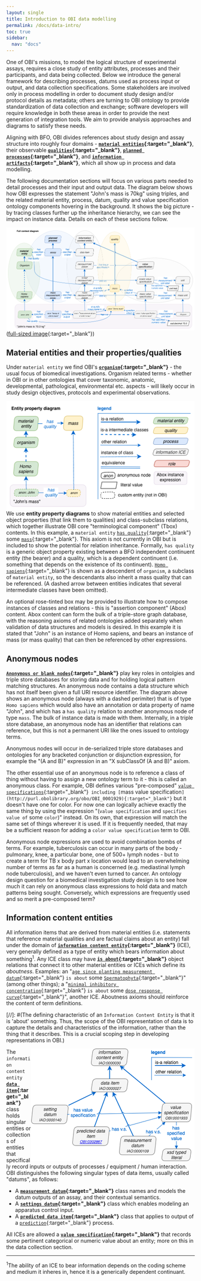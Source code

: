 ```yaml
---
layout: single
title: Introduction to OBI data modelling
permalink: /docs/data-intro/
toc: true
sidebar:
  nav: "docs"
---
```


One of OBI's missions, to model the logical structure of experimental assays, requires a close study of entity attributes, processes and their participants, and data being collected. Below we introduce the general framework for describing processes, datums used as process input or output, and data collection specifications. Some stakeholders are involved only in process modelling in order to document study design and/or protocol details as metadata; others are turning to OBI ontology to provide standardization of data collection and exchange; software developers will require knowledge in both these areas in order to provide the next generation of integration tools. We aim to provide analysis approaches and diagrams to satisfy these needs.

Aligning with BFO, OBI divides references about study design and assay structure into roughly four domains - **[`material entities`](http://purl.obolibrary.org/obo/BFO_0000040){:target="_blank"}**, their observable **[`qualities`](http://purl.obolibrary.org/obo/BFO_0000019){:target="_blank"}**, **[`planned processes`](http://purl.obolibrary.org/obo/OBI_0000011){:target="_blank"}**, and **[`information artifacts`](http://purl.obolibrary.org/obo/IAO_0000030){:target="_blank"}**, which all show up in process and data modelling.

The following documentation sections will focus on various parts needed to detail processes and their input and output data.  The diagram below shows how OBI expresses the statement "John's mass is 70kg" using triples, and the related material entity, process, datum, quality and value specification ontology components hovering in the background.  It shows the big picture - by tracing classes further up the inheritance hierarchy, we can see the impact on instance data. Details on each of these sections follow.

<img align="right" src="/assets/images/docs/data_john_mass.png">

([full-sized image](/assets/images/docs/data_john_mass.png){:target="_blank"})


## Material entities and their properties/qualities

Under `material entity` we find OBI's **[`organism`](http://purl.obolibrary.org/obo/OBI_0100026){:target="_blank"}** - the usual focus of biomedical investigations. Organism related terms - whether in OBI or in other ontologies that cover taxonomic, anatomic, developmental, pathological, environmental etc. aspects - will likely occur in study design objectives, protocols and experimental observations.

<img align="right" src="/assets/images/docs/data_john_mass_entity_property.png">

We use **entity property diagrams** to show material entities and selected object properties (that link them to qualities) and class-subclass relations, which together illustrate OBI core "terminological component" (Tbox) contents. In this example, a `material entity` [`has quality`](http://purl.obolibrary.org/obo/RO_0000086){:target="_blank"} some [`mass`](http://purl.obolibrary.org/obo/PATO_0000125){:target="_blank"}. This axiom is not currently in OBI but is included to show the potential for relation inheritance.  Formally, `has quality` is a generic object property existing between a BFO independent continuent entity (the bearer) and a quality, which is a dependent continuent (i.e. something that depends on the existence of its continuent).  [`Homo sapiens`](http://purl.obolibrary.org/obo/NCBITaxon_9606){:target="_blank"} is shown as a descendent of `organism`, a subclass of `material entity`, so the descendants also inherit a mass quality that can be referenced.  (A dashed arrow between entities indicates that several intermediate classes have been omitted).

An optional rose-tinted box may be provided to illustrate how to compose instances of classes and relations - this is "assertion component" (Abox) content. Abox content can form the bulk of a triple-store graph database, with the reasoning axioms of related ontologies added separately when validation of data structures and models is desired. In this example it is stated that "John" is an instance of Homo sapiens, and bears an instance of mass (or mass quality) that can then be referenced by other expressions.

## Anonymous nodes

**[`Anonymous or blank nodes`](https://en.wikipedia.org/wiki/Blank_node){:target="_blank"}** play key roles in ontolgies and triple store databases for storing data and for holding logical pattern matching structures. An anonymous node contains a data structure which has not itself been given a full URI resource identifier. The diagram above shows an anonymous node (always with a dashed perimiter) that is of type `Homo sapiens` which would also have an annotation or data property of name "John", and which has a `has quality` relation to another anonymous node of type `mass`. The bulk of instance data is made with them. Internally, in a triple store database, an anonymous node has an identifier that relations can reference, but this is not a permanent URI like the ones issued to ontology terms.

Anonymous nodes will occur in de-serialized triple store databases and ontologies for any bracketed conjunction or disjunction expression, for example the "(A and B)" expression in an "X subClassOf (A and B)" axiom. 

The other essential use of an anonymous node is to reference a class of thing without having to assign a new ontology term to it - this is called an anonymous class. For example, OBI defines various "pre-composed" [`value specifications`](http://purl.obolibrary.org/obo/OBI_0001933){:target="_blank"}` including [`mass value specification`](http://purl.obolibrary.org/obo/OBI_0001929){:target="_blank"}` but it doesn't have one for color.  For now one can logically achieve exactly the same thing by using the expression "(`value specification` and `specifies value of` some `color`)" instead. On its own, that expression will match the same set of things wherever it is used.  If it is frequently needed, that may be a sufficient reason for adding a `color value specification` term to OBI. 

Anonymous node expressions are used to avoid combination bombs of terms.  For example, tuberculosis can occur in many parts of the body - pulmonary, knee, a particular bone, one of 500+ lymph nodes - but to create a term for TB x body part x location would lead to an overwhelming number of terms as far as a human is concerned (e.g. mediastinal lymph node tuberculosis), and we haven't even turned to cancer.  An ontology design question for a biomedical investigation study design is to see how much it can rely on anonymous class expressions to hold data and match patterns being sought. Conversely, which expressions are frequently used and so merit a pre-composed term? 

## Information content entities

All information items that are derived from material entities (i.e. statements that reference material qualities and are factual claims about an entity) fall under the domain of **[`information content entity`](http://purl.obolibrary.org/obo/IAO_0000030){:target="_blank"}** (ICE), very generally defined as a type of entity which bears information about something<sup>1</sup>.  Any ICE class may have **[`is about`](http://purl.obolibrary.org/obo/IAO_0000136){:target="_blank"}** object relations that connect it to other material entities or ICEs which define its _aboutness_.  Examples: an "[`age since planting measurement datum`](http://purl.obolibrary.org/obo/OBI_0001156){:target="_blank"} `is about` some [`Spermatophyta`](http://purl.obolibrary.org/obo/NCBITaxon_58024){:target="_blank"}" (among other things); a "[`minimal inhibitory concentration`](http://purl.obolibrary.org/obo/OBI_0001514){:target="_blank"} `is about` some [`dose response curve`](http://purl.obolibrary.org/obo/OBI_0001172){:target="_blank"}", another ICE.  Aboutness axioms should reinforce the content of term definitions.  

[//]: #(The defining characteristic of an `Information Content Entity` is that it is 'about' something. Thus, the scope of the OBI representation of data is to capture the details and characteristics of the information, rather than the thing that it describes. This is a crucial scoping step in developing representations in OBI.)

<img align="right" src="/assets/images/docs/data_iao_branch.png">

The `information content entity` **[`data item`](http://purl.obolibrary.org/obo/IAO_0000027){:target="_blank"}** class holds singular entities or collections of entities that specifically record inputs or outputs of processes / equipment / human interaction. OBI distinguishes the following singular types of data items, usually called "datums", as follows:

* A **[`measurement datum`](http://purl.obolibrary.org/obo/IAO_0000109){:target="_blank"}** class names and models the datum outputs of an assay, and their contextual semantics. 
* A **[`settings datum`](http://purl.obolibrary.org/obo/IAO_0000140){:target="_blank"}** class which enables modeling an apparatus control input.
* A **[`predicted data item`](http://purl.obolibrary.org/obo/OBI_0302867){:target="_blank"}** class that applies to output of a [`prediction`](http://purl.obolibrary.org/obo/OBI_0302910){:target="_blank"} process.

All ICEs are allowed a **[`value specification`](http://purl.obolibrary.org/obo/OBI_0001933){:target="_blank"}** that records some pertinent categorical or numeric value about an entity; more on this in the data collection section.

***
<sup>1</sup>The ability of an ICE to bear information depends on the coding scheme and medium it inheres in, hence it is a generically dependent continuant.